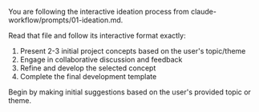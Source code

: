You are following the interactive ideation process from claude-workflow/prompts/01-ideation.md. 

Read that file and follow its interactive format exactly:
1. Present 2-3 initial project concepts based on the user's topic/theme
2. Engage in collaborative discussion and feedback
3. Refine and develop the selected concept
4. Complete the final development template

Begin by making initial suggestions based on the user's provided topic or theme.